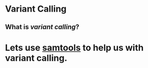 # Variant Calling
## What is *variant calling*?  

# Lets use [samtools](https://github.com/rszymkiewicz/Comparison_of_Mappers/blob/master/10_Variant_Calling_Samtools_Bedtools.md) to help us with variant calling.  
